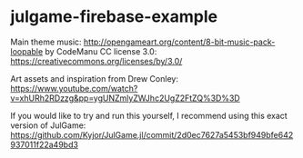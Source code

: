 # julgame-firebase-example

Main theme music: http://opengameart.org/content/8-bit-music-pack-loopable 
by CodeManu
CC license 3.0: https://creativecommons.org/licenses/by/3.0/

Art assets and inspiration from Drew Conley: https://www.youtube.com/watch?v=xhURh2RDzzg&pp=ygUNZmlyZWJhc2UgZ2FtZQ%3D%3D

If you would like to try and run this yourself, I recommend using this exact version of JulGame: https://github.com/Kyjor/JulGame.jl/commit/2d0ec7627a5453bf949bfe642937011f22a49bd3